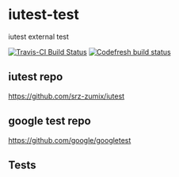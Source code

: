 # iutest-test
iutest external test

[![Travis-CI Build Status](https://travis-ci.org/srz-zumix/iutest-test.svg?branch=master)](https://travis-ci.org/srz-zumix/iutest-test)
[![Codefresh build status]( https://g.codefresh.io/api/badges/pipeline/srz-zumix/srz-zumix%2Fiutest-test%2Fiutest-test?branch=master&key=eyJhbGciOiJIUzI1NiJ9.NThhNTFmYzlkZjcwMWYwMTAwNjNlYjY3.U-q8LiP3IK9DLygcIx5UOa015KH690k8u3uiLINI9tw&type=cf-1)]( https://g.codefresh.io/repositories/srz-zumix/iutest-test/builds?filter=trigger:build;branch:master;service:5b68ea9c5904b846f871a6c2~iutest-test)


## iutest repo

https://github.com/srz-zumix/iutest

## google test repo

https://github.com/google/googletest


## Tests
